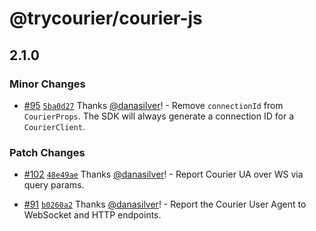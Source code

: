 # @trycourier/courier-js

## 2.1.0

### Minor Changes

- [#95](https://github.com/trycourier/courier-web/pull/95) [`5ba0d27`](https://github.com/trycourier/courier-web/commit/5ba0d27bea31df4e8851642d3621fb15375ef03d) Thanks [@danasilver](https://github.com/danasilver)! - Remove `connectionId` from `CourierProps`. The SDK will always generate a connection ID for a `CourierClient`.

### Patch Changes

- [#102](https://github.com/trycourier/courier-web/pull/102) [`48e49ae`](https://github.com/trycourier/courier-web/commit/48e49ae6ce89517c101f091d09a11c4a45e7a929) Thanks [@danasilver](https://github.com/danasilver)! - Report Courier UA over WS via query params.

- [#91](https://github.com/trycourier/courier-web/pull/91) [`b0260a2`](https://github.com/trycourier/courier-web/commit/b0260a2648d31fd80a1730e999e2b9cb8bc67144) Thanks [@danasilver](https://github.com/danasilver)! - Report the Courier User Agent to WebSocket and HTTP endpoints.
